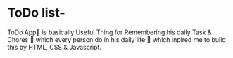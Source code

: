 # ToDo list- 
ToDo App📝 is basically Useful Thing for Remembering his daily Task & Chores 📌 which every person do in his daily life 📆 which inpired me to build this by HTML, CSS & Javascript.
